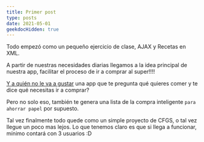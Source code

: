 ```yaml
---
title: Primer post
type: posts
date: 2021-05-01
geekdocHidden: true
---
```


Todo empezó como un pequeño ejercicio de clase, AJAX y Recetas en XML.

A partir de nuestras necesidades diarias llegamos a la idea principal de nuestra app, facilitar el proceso de ir a comprar al super!!!!

[Y a quién no le va a gustar](https://www.youtube.com/watch?v=asRSR838W5c&t=110s) una app que te pregunta qué quieres comer y te dice qué necesitas ir a comprar?

Pero no solo eso, también te genera una lista de la compra inteligente `para ahorrar papel` por supuesto.

Tal vez finalmente todo quede como un simple proyecto de CFGS, o tal vez llegue un poco mas lejos. Lo que tenemos claro es que si llega a funcionar, mínimo contará con 3 usuarios :D